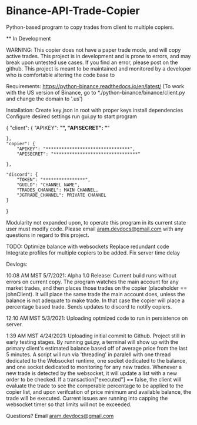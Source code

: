# Binance-API-Trade-Copier
Python-based program to copy trades from client to multiple copiers. 

** In Development

WARNING: This copier does not have a paper trade mode, and will copy active trades. This project is in development and is prone to errors, and may break upon untested use cases. If you find an error, please post on the github. This project is meant to be maintained and monitored by a developer who is comfortable altering the code base to

Requirements:
https://python-binance.readthedocs.io/en/latest/
(To work with the US version of Binance, go to *./python-binance/binance/client.py and change the domain to '.us')

Installation:
Create key.json in root with proper keys
install dependencies 
Configure desired settings
run gui.py to start program



{
    "client": {
        "APIKEY": "********************************",
        "APISECRET": "********************************"

    },
    "copier": {
        "APIKEY": "********************************",
        "APISECRET": "********************************"

    },

    "discord": {
        "TOKEN": "****************",
        "GUILD": "CHANNEL NAME",
        "TRADES_CHANNEL": MAIN CHANNEL,
        "JGTRADE_CHANNEL": PRIVATE CHANNEL
    }

}


Modularity not expanded upon, to operate this program in its current state user must modify code. Please email aram.devdocs@gmail.com with any questions in regard to this project.

TODO: 
Optimize balance with websockets
Replace redundant code
Integrate profiles for multiple copiers to be added.
Fix server time delay






Devlogs:

10:08 AM MST 5/7/2021: 
Alpha 1.0 Release: Current build runs without errors on current copy. The program watches the main account for any market trades, and then places those trades on the copier (placeholder == johnClient). It will place the same trade the main account does, unless the balance is not adequate to make trade. In that case the copier will place a percentage based trade. Sends updates to discord to notify copiers. 


12:10 AM MST 5/3/2021:
Uploading optmized code to run in persistence on server.

1:39 AM MST 4/24/2021:
Uploading initial commit to Github. Project still in early testing stages. By running gui.py, a terminal will show up with the primary client's estimated balance based off of average price from the last 5 minutes. A script will run via 'threading' in paralell with  one thread dedicated to the Websocket runtime, one socket dedicated to the balance, and one socket dedicated to monitoring for any new trades. Whenever a new trade is detected by the websocket, it will update a list with a new order to be checked. If a transaction["executed"] == false, the client will evaluate the trade to see the comperable percentage to be applied to the copier list, and upon verifcation of price minimum and available balance, the trade will be executed. Current issues are running into capping the websocket timer so that limits will not be exceeded. 


Questions? Email aram.devdocs@gmail.com